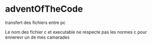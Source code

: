 # adventOfTheCode
transfert des fichiers entre pc

Le nom des fichier c et executable ne respecte pas les normes c pour ennerevr un de mes camarades
